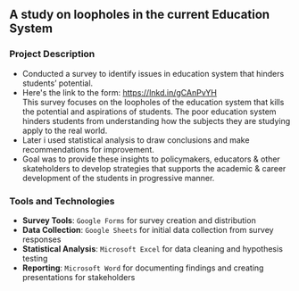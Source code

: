 ## A study on loopholes in the current Education System

### Project Description
- Conducted a survey to identify issues in education system that hinders students’ potential.
- Here's the link to the form: https://lnkd.in/gCAnPvYH</br>
  This survey focuses on the loopholes of the education system that kills the potential and aspirations of students. The poor education system hinders students from understanding how the subjects they are studying apply to the real world. </br>
- Later i used statistical analysis to draw conclusions and make recommendations for improvement. 
- Goal was to provide these insights to policymakers, educators & other skateholders to develop strategies that supports the academic & career development of the students in progressive manner.

### Tools and Technologies
- **Survey Tools**: `Google Forms` for survey creation and distribution
- **Data Collection**: `Google Sheets` for initial data collection from survey responses
- **Statistical Analysis**: `Microsoft Excel` for data cleaning and hypothesis testing
- **Reporting**: `Microsoft Word` for documenting findings and creating presentations for stakeholders

